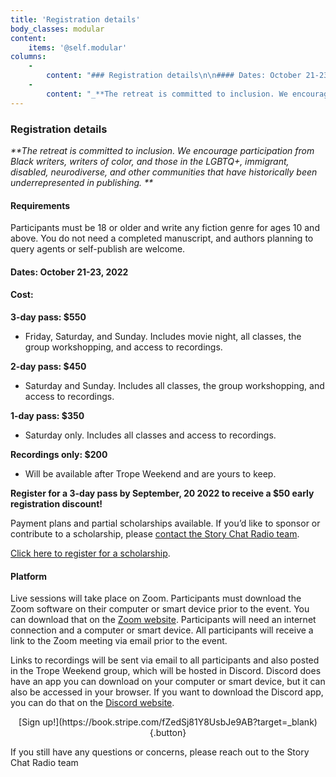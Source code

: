 ```yaml
---
title: 'Registration details'
body_classes: modular
content:
    items: '@self.modular'
columns:
    -
        content: "### Registration details\n\n#### Dates: October 21-23, 2022\n\n#### Cost: \n**3-day pass: $550**\n * Friday, Saturday, and Sunday. Includes movie night, all classes, the group workshopping, and access to recordings.\n\n**2-day pass: $450**\n * Saturday and Sunday. Includes all classes, the group workshopping, and access to recordings.\n\n**1-day pass: $350**\n * Saturday only. Includes all classes and access to recordings.\n\n**Recordings only: $200**\n * Will be available after Trope Weekend and are yours to keep. \n \n**Register for a 3-day pass by September, 20 2022 to receive a $50 early registration discount!**\n\nPayment plans and partial scholarships available. If you’d like to sponsor or contribute to a scholarship, please <a href=\"mailto:storychatradio@gmail.com\">contact the Story Chat Radio team</a>.\n \n[Click here to register for a scholarship](https://forms.gle/kKNwGyFp9J24vqUq5?target=_blank).\n"
    -
        content: "_**The retreat is committed to inclusion. We encourage participation from Black writers, writers of color, and those in the LGBTQ+, immigrant, disabled, neurodiverse, and other communities that have historically been underrepresented in publishing. **_\n\n#### Requirements\n \nParticipants must be 18 or older and write any fiction genre for ages 10 and above. You do not need a completed manuscript, and authors planning to query agents or self-publish are welcome.\n\n#### Platform\n \nLive sessions will take place on Zoom. Participants must download the Zoom software on their computer or smart device prior to the event. You can download that on the [Zoom website](https://zoom.us/download?target=_blank). Participants will need an internet connection and a computer or smart device. All participants will receive a link to the Zoom meeting via email prior to the event. \n \nLinks to recordings will be sent via email to all participants and also posted in the Trope Weekend group, which will be hosted in Discord. Discord does have an app you can download on your computer or smart device, but it can also be accessed in your browser. If you want to download the Discord app, you can do that on the [Discord website](https://discord.com/download?target=_blank).\n\n_If you still have any questions or concerns, please reach out to the <a href=\"mailto:storychatradio@gmail.com\">contact the Story Chat Radio team</a>._\n \n"
---
```


### Registration details
 
_**The retreat is committed to inclusion. We encourage participation from Black writers, writers of color, and those in the LGBTQ+, immigrant, disabled, neurodiverse, and other communities that have historically been underrepresented in publishing. **_

#### Requirements
 
Participants must be 18 or older and write any fiction genre for ages 10 and above. You do not need a completed manuscript, and authors planning to query agents or self-publish are welcome.

#### Dates: October 21-23, 2022

#### Cost: 
**3-day pass: $550**
 * Friday, Saturday, and Sunday. Includes movie night, all classes, the group workshopping, and access to recordings.

**2-day pass: $450**
 * Saturday and Sunday. Includes all classes, the group workshopping, and access to recordings.

**1-day pass: $350**
 * Saturday only. Includes all classes and access to recordings.

**Recordings only: $200**
 * Will be available after Trope Weekend and are yours to keep. 
 
**Register for a 3-day pass by September, 20 2022 to receive a $50 early registration discount!**

Payment plans and partial scholarships available. If you’d like to sponsor or contribute to a scholarship, please <a href="mailto:storychatradio@gmail.com">contact the Story Chat Radio team</a>.
 
[Click here to register for a scholarship](https://forms.gle/kKNwGyFp9J24vqUq5?target=_blank).
 
#### Platform
 
Live sessions will take place on Zoom. Participants must download the Zoom software on their computer or smart device prior to the event. You can download that on the [Zoom website](https://zoom.us/download?target=_blank). Participants will need an internet connection and a computer or smart device. All participants will receive a link to the Zoom meeting via email prior to the event. 
 
Links to recordings will be sent via email to all participants and also posted in the Trope Weekend group, which will be hosted in Discord. Discord does have an app you can download on your computer or smart device, but it can also be accessed in your browser. If you want to download the Discord app, you can do that on the [Discord website](https://discord.com/download?target=_blank).
 
 
<center markdown="1">[Sign up!](https://book.stripe.com/fZedSj81Y8UsbJe9AB?target=_blank){.button}</center>
 
If you still have any questions or concerns, please reach out to the Story Chat Radio team